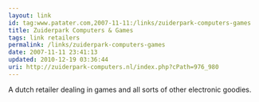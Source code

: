 ```yaml
---
layout: link
id: tag:www.patater.com,2007-11-11:/links/zuiderpark-computers-games
title: Zuiderpark Computers & Games
tags: link retailers
permalink: /links/zuiderpark-computers-games
date: 2007-11-11 23:41:13
updated: 2010-12-19 03:36:44
uri: http://zuiderpark-computers.nl/index.php?cPath=976_980
---
```

A dutch retailer dealing in games and all sorts of other electronic goodies.
